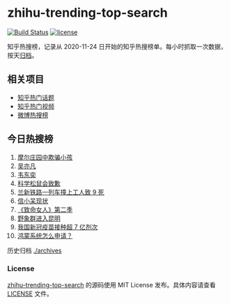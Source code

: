 # zhihu-trending-top-search

[![Build Status](https://github.com/justjavac/zhihu-trending-top-search/workflows/ci/badge.svg?branch=main)](https://github.com/justjavac/zhihu-trending-top-search/actions)
[![license](https://img.shields.io/github/license/justjavac/zhihu-trending-top-search)](https://github.com/justjavac/zhihu-trending-top-search/blob/main/LICENSE)

知乎热搜榜，记录从 2020-11-24 日开始的知乎热搜榜单。每小时抓取一次数据，按天[归档](./archives)。

## 相关项目

- [知乎热门话题](https://github.com/justjavac/zhihu-trending-hot-questions)
- [知乎热门视频](https://github.com/justjavac/zhihu-trending-hot-video)
- [微博热搜榜](https://github.com/justjavac/weibo-trending-hot-search)

## 今日热搜榜

<!-- BEGIN -->
<!-- 最后更新时间 Sat Jun 05 2021 01:07:09 GMT+0800 (China Standard Time) -->

1. [摩尔庄园中欺骗小孩](https://www.zhihu.com/search?q=摩尔庄园)
2. [吴亦凡](https://www.zhihu.com/search?q=吴亦凡)
3. [韦东奕](https://www.zhihu.com/search?q=韦东奕)
4. [科学松鼠会致歉](https://www.zhihu.com/search?q=科学松鼠会)
5. [兰新铁路一列车撞上工人致 9 死](https://www.zhihu.com/search?q=兰新铁路)
6. [信小呆现状](https://www.zhihu.com/search?q=信小呆)
7. [《致命女人》第二季](https://www.zhihu.com/search?q=致命女人)
8. [野象群进入昆明](https://www.zhihu.com/search?q=云南大象)
9. [我国新冠疫苗接种超 7 亿剂次](https://www.zhihu.com/search?q=新冠疫苗)
10. [鸿蒙系统怎么申请？](https://www.zhihu.com/search?q=鸿蒙系统怎么申请)

<!-- END -->

历史归档 [./archives](./archives)

### License

[zhihu-trending-top-search](https://github.com/justjavac/zhihu-trending-top-search)
的源码使用 MIT License 发布。具体内容请查看 [LICENSE](./LICENSE) 文件。
